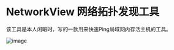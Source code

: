 # NetworkView 网络拓扑发现工具
该工具是本人闲暇时，写的一款用来快速Ping局域网内存活主机的工具。

![image](https://github.com/LightXYZ/NetworkView/master/ReadmeResource/main.jpg)

